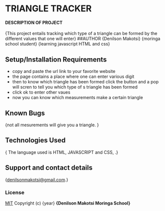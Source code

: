 # TRIANGLE TRACKER
#### DESCRIPTION OF PROJECT
{This project entails tracking which type of a triangle can be formed by the different values that one will enter}
##AUTHOR
{Denilson Makotsi}
{moringa school student}
{learning javascript HTML and css}

## Setup/Installation Requirements
* copy and paste the url link to your favorite website
* the page contains a place where one can enter various digit
* then to know which triangle has been formed click the button and a pop will scren to tell you which type of s triangle has been formed
* click ok to enter other vaues
* now you can know which measurements make a certain triangle
## Known Bugs
{not all mesurements will give you a triangle. }
## Technologies Used
{ The language used is HTML, JAVASCRIPT and CSS, .}
## Support and contact details
{denilsonmakotsi@gmail.com.}
### License
[MIT](https://choosealicense.com/licenses/mit/)
Copyright (c) {year} **{Denilson Makotsi Moringa School}**
